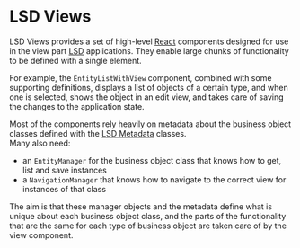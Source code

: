 LSD Views
=========

LSD Views provides a set of high-level [React](https://facebook.github.io/react/) components designed
for use in the view part [LSD](https://github.com/lightweight-software-development/lsd-overview) applications.
They enable large chunks of functionality to be defined with a single element.

For example, the `EntityListWithView` component, combined with some supporting definitions, displays a list of
objects of a certain type, and when one is selected, shows the object in an edit view, and takes care of saving
the changes to the application state.

Most of the components rely heavily on metadata about the business object classes defined with the
[LSD Metadata](https://github.com/lightweight-software-development/lsd-metadata) classes.  
Many also need:
- an `EntityManager` for the business object class that knows how to get, list and save instances
- a `NavigationManager` that knows how to navigate to the correct view for instances of that class

The aim is that these manager objects and the metadata define what is unique about each business object
class, and the parts of the functionality that are the same for each type of business object
are taken care of by the view component.